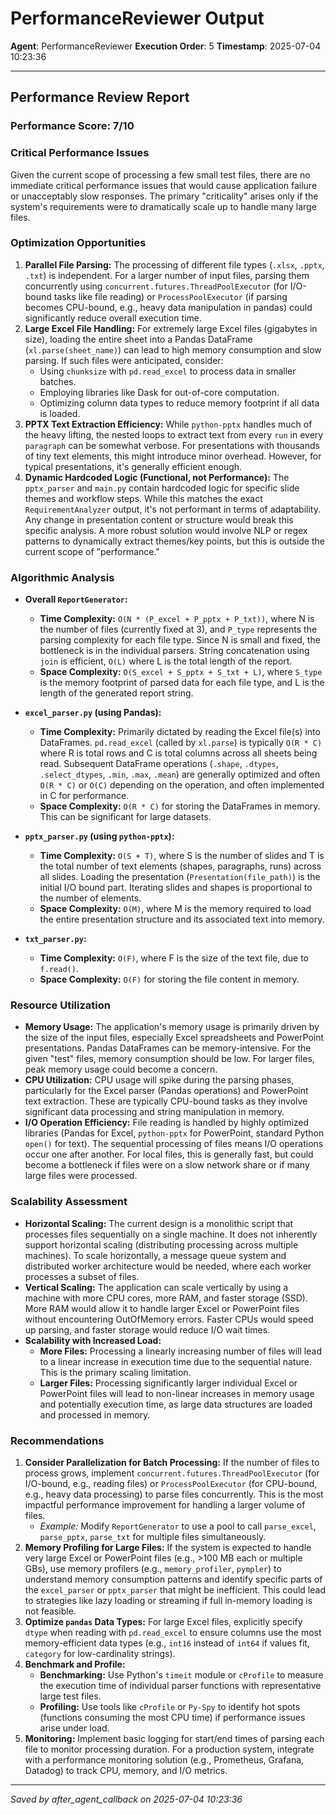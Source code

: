 # PerformanceReviewer Output
**Agent**: PerformanceReviewer
**Execution Order**: 5
**Timestamp**: 2025-07-04 10:23:36

---

## Performance Review Report

### Performance Score: 7/10

### Critical Performance Issues
Given the current scope of processing a few small test files, there are no immediate critical performance issues that would cause application failure or unacceptably slow responses. The primary "criticality" arises only if the system's requirements were to dramatically scale up to handle many large files.

### Optimization Opportunities
1.  **Parallel File Parsing:** The processing of different file types (`.xlsx`, `.pptx`, `.txt`) is independent. For a larger number of input files, parsing them concurrently using `concurrent.futures.ThreadPoolExecutor` (for I/O-bound tasks like file reading) or `ProcessPoolExecutor` (if parsing becomes CPU-bound, e.g., heavy data manipulation in pandas) could significantly reduce overall execution time.
2.  **Large Excel File Handling:** For extremely large Excel files (gigabytes in size), loading the entire sheet into a Pandas DataFrame (`xl.parse(sheet_name)`) can lead to high memory consumption and slow parsing. If such files were anticipated, consider:
    *   Using `chunksize` with `pd.read_excel` to process data in smaller batches.
    *   Employing libraries like Dask for out-of-core computation.
    *   Optimizing column data types to reduce memory footprint if all data is loaded.
3.  **PPTX Text Extraction Efficiency:** While `python-pptx` handles much of the heavy lifting, the nested loops to extract text from every `run` in every `paragraph` can be somewhat verbose. For presentations with thousands of tiny text elements, this might introduce minor overhead. However, for typical presentations, it's generally efficient enough.
4.  **Dynamic Hardcoded Logic (Functional, not Performance):** The `pptx_parser` and `main.py` contain hardcoded logic for specific slide themes and workflow steps. While this matches the exact `RequirementAnalyzer` output, it's not performant in terms of adaptability. Any change in presentation content or structure would break this specific analysis. A more robust solution would involve NLP or regex patterns to dynamically extract themes/key points, but this is outside the current scope of "performance."

### Algorithmic Analysis

*   **Overall `ReportGenerator`:**
    *   **Time Complexity:** `O(N * (P_excel + P_pptx + P_txt))`, where N is the number of files (currently fixed at 3), and `P_type` represents the parsing complexity for each file type. Since N is small and fixed, the bottleneck is in the individual parsers. String concatenation using `join` is efficient, `O(L)` where L is the total length of the report.
    *   **Space Complexity:** `O(S_excel + S_pptx + S_txt + L)`, where `S_type` is the memory footprint of parsed data for each file type, and L is the length of the generated report string.

*   **`excel_parser.py` (using Pandas):**
    *   **Time Complexity:** Primarily dictated by reading the Excel file(s) into DataFrames. `pd.read_excel` (called by `xl.parse`) is typically `O(R * C)` where R is total rows and C is total columns across all sheets being read. Subsequent DataFrame operations (`.shape`, `.dtypes`, `.select_dtypes`, `.min`, `.max`, `.mean`) are generally optimized and often `O(R * C)` or `O(C)` depending on the operation, and often implemented in C for performance.
    *   **Space Complexity:** `O(R * C)` for storing the DataFrames in memory. This can be significant for large datasets.

*   **`pptx_parser.py` (using `python-pptx`):**
    *   **Time Complexity:** `O(S + T)`, where S is the number of slides and T is the total number of text elements (shapes, paragraphs, runs) across all slides. Loading the presentation (`Presentation(file_path)`) is the initial I/O bound part. Iterating slides and shapes is proportional to the number of elements.
    *   **Space Complexity:** `O(M)`, where M is the memory required to load the entire presentation structure and its associated text into memory.

*   **`txt_parser.py`:**
    *   **Time Complexity:** `O(F)`, where F is the size of the text file, due to `f.read()`.
    *   **Space Complexity:** `O(F)` for storing the file content in memory.

### Resource Utilization
*   **Memory Usage:** The application's memory usage is primarily driven by the size of the input files, especially Excel spreadsheets and PowerPoint presentations. Pandas DataFrames can be memory-intensive. For the given "test" files, memory consumption should be low. For larger files, peak memory usage could become a concern.
*   **CPU Utilization:** CPU usage will spike during the parsing phases, particularly for the Excel parser (Pandas operations) and PowerPoint text extraction. These are typically CPU-bound tasks as they involve significant data processing and string manipulation in memory.
*   **I/O Operation Efficiency:** File reading is handled by highly optimized libraries (Pandas for Excel, `python-pptx` for PowerPoint, standard Python `open()` for text). The sequential processing of files means I/O operations occur one after another. For local files, this is generally fast, but could become a bottleneck if files were on a slow network share or if many large files were processed.

### Scalability Assessment
*   **Horizontal Scaling:** The current design is a monolithic script that processes files sequentially on a single machine. It does not inherently support horizontal scaling (distributing processing across multiple machines). To scale horizontally, a message queue system and distributed worker architecture would be needed, where each worker processes a subset of files.
*   **Vertical Scaling:** The application can scale vertically by using a machine with more CPU cores, more RAM, and faster storage (SSD). More RAM would allow it to handle larger Excel or PowerPoint files without encountering OutOfMemory errors. Faster CPUs would speed up parsing, and faster storage would reduce I/O wait times.
*   **Scalability with Increased Load:**
    *   **More Files:** Processing a linearly increasing number of files will lead to a linear increase in execution time due to the sequential nature. This is the primary scaling limitation.
    *   **Larger Files:** Processing significantly larger individual Excel or PowerPoint files will lead to non-linear increases in memory usage and potentially execution time, as large data structures are loaded and processed in memory.

### Recommendations
1.  **Consider Parallelization for Batch Processing:** If the number of files to process grows, implement `concurrent.futures.ThreadPoolExecutor` (for I/O-bound, e.g., reading files) or `ProcessPoolExecutor` (for CPU-bound, e.g., heavy data processing) to parse files concurrently. This is the most impactful performance improvement for handling a larger volume of files.
    *   *Example:* Modify `ReportGenerator` to use a pool to call `parse_excel`, `parse_pptx`, `parse_txt` for multiple files simultaneously.
2.  **Memory Profiling for Large Files:** If the system is expected to handle very large Excel or PowerPoint files (e.g., >100 MB each or multiple GBs), use memory profilers (e.g., `memory_profiler`, `pympler`) to understand memory consumption patterns and identify specific parts of the `excel_parser` or `pptx_parser` that might be inefficient. This could lead to strategies like lazy loading or streaming if full in-memory loading is not feasible.
3.  **Optimize `pandas` Data Types:** For large Excel files, explicitly specify `dtype` when reading with `pd.read_excel` to ensure columns use the most memory-efficient data types (e.g., `int16` instead of `int64` if values fit, `category` for low-cardinality strings).
4.  **Benchmark and Profile:**
    *   **Benchmarking:** Use Python's `timeit` module or `cProfile` to measure the execution time of individual parser functions with representative large test files.
    *   **Profiling:** Use tools like `cProfile` or `Py-Spy` to identify hot spots (functions consuming the most CPU time) if performance issues arise under load.
5.  **Monitoring:** Implement basic logging for start/end times of parsing each file to monitor processing duration. For a production system, integrate with a performance monitoring solution (e.g., Prometheus, Grafana, Datadog) to track CPU, memory, and I/O metrics.

---
*Saved by after_agent_callback on 2025-07-04 10:23:36*
